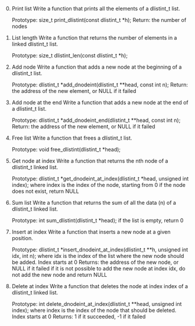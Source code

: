 0. Print list
Write a function that prints all the elements of a dlistint_t list.

    Prototype: size_t print_dlistint(const dlistint_t *h);
    Return: the number of nodes


1. List length
Write a function that returns the number of elements in a linked dlistint_t list.

    Prototype: size_t dlistint_len(const dlistint_t *h);


2. Add node
Write a function that adds a new node at the beginning of a dlistint_t list.

    Prototype: dlistint_t *add_dnodeint(dlistint_t **head, const int n);
    Return: the address of the new element, or NULL if it failed


3. Add node at the end
Write a function that adds a new node at the end of a dlistint_t list.

    Prototype: dlistint_t *add_dnodeint_end(dlistint_t **head, const int n);
    Return: the address of the new element, or NULL if it failed


4. Free list
Write a function that frees a dlistint_t list.

    Prototype: void free_dlistint(dlistint_t *head);


5. Get node at index
Write a function that returns the nth node of a dlistint_t linked list.

    Prototype: dlistint_t *get_dnodeint_at_index(dlistint_t *head, unsigned int index);
    where index is the index of the node, starting from 0
    if the node does not exist, return NULL


6. Sum list
Write a function that returns the sum of all the data (n) of a dlistint_t linked list.

    Prototype: int sum_dlistint(dlistint_t *head);
    if the list is empty, return 0


7. Insert at index
Write a function that inserts a new node at a given position.

    Prototype: dlistint_t *insert_dnodeint_at_index(dlistint_t **h, unsigned int idx, int n);
    where idx is the index of the list where the new node should be added. Index starts at 0
    Returns: the address of the new node, or NULL if it failed
    if it is not possible to add the new node at index idx, do not add the new node and return NULL


8. Delete at index
Write a function that deletes the node at index index of a dlistint_t linked list.

    Prototype: int delete_dnodeint_at_index(dlistint_t **head, unsigned int index);
    where index is the index of the node that should be deleted. Index starts at 0
    Returns: 1 if it succeeded, -1 if it failed
